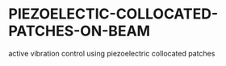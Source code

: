 # PIEZOELECTIC-COLLOCATED-PATCHES-ON-BEAM
active vibration control using piezoelectric collocated patches
